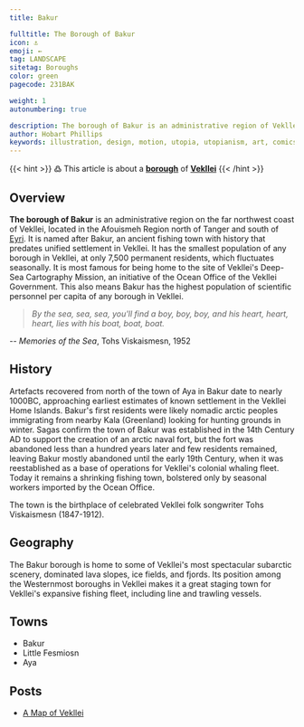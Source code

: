 ```yaml
---
title: Bakur

fulltitle: The Borough of Bakur
icon: ⚓️
emoji: ←
tag: LANDSCAPE
sitetag: Boroughs
color: green
pagecode: 231BAK

weight: 1
autonumbering: true

description: The borough of Bakur is an administrative region of Vekllei, a utopian country created by Hobart Phillips.
author: Hobart Phillips
keywords: illustration, design, motion, utopia, utopianism, art, comics, comic, hobart, phillips, vekllei, millmint
---
```


{{< hint >}}
߷ This article is about a [**borough**](/utopia/vekllei/landscape/boroughs) of [**Vekllei**](/utopia/vekllei/)
{{< /hint >}}

## Overview

**The borough of Bakur** is an administrative region on the far northwest coast of Vekllei, located in the Afouismeh Region north of Tanger and south of [Eyri](/utopia/vekllei/boroughs/eyri/). It is named after Bakur, an ancient fishing town with history that predates unified settlement in Vekllei. It has the smallest population of any borough in Vekllei, at only 7,500 permanent residents, which fluctuates seasonally. It is most famous for being home to the site of Vekllei's Deep-Sea Cartography Mission, an initiative of the Ocean Office of the Vekllei Government. This also means Bakur has the highest population of scientific personnel per capita of any borough in Vekllei.

>*By the sea, sea, sea, you'll find a boy, boy, boy, and his heart, heart, heart, lies with his boat, boat, boat.*

-- *Memories of the Sea*, Tohs Viskaismesn, 1952

## History

Artefacts recovered from north of the town of Aya in Bakur date to nearly 1000BC, approaching earliest estimates of known settlement in the Vekllei Home Islands. Bakur's first residents were likely nomadic arctic peoples immigrating from nearby Kala (Greenland) looking for hunting grounds in winter. Sagas confirm the town of Bakur was established in the 14th Century AD to support the creation of an arctic naval fort, but the fort was abandoned less than a hundred years later and few residents remained, leaving Bakur mostly abandoned until the early 19th Century, when it was reestablished as a base of operations for Vekllei's colonial whaling fleet. Today it remains a shrinking fishing town, bolstered only by seasonal workers imported by the Ocean Office.

The town is the birthplace of celebrated Vekllei folk songwriter Tohs Viskaismesn (1847-1912).

## Geography

The Bakur borough is home to some of Vekllei's most spectacular subarctic scenery, dominated lava slopes, ice fields, and fjords. Its position among the Westernmost boroughs in Vekllei makes it a great staging town for Vekllei's expansive fishing fleet, including line and trawling vessels.

## Towns
- Bakur
- Little Fesmiosn
- Aya

## Posts
- [A Map of Vekllei](/posts/2020-06-14-map/)

